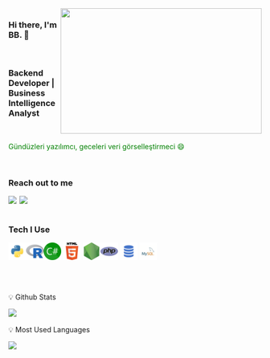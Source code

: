<img src="https://media.giphy.com/media/iIqmM5tTjmpOB9mpbn/giphy.gif" align="right" width="400" height="250">

### Hi there, I'm BB. :milky_way:

<br />

### Backend Developer | Business Intelligence Analyst

<br />

<font color="green">Gündüzleri yazılımcı, geceleri veri görselleştirmeci :smile:</font>

<br />

### Reach out to me

[<img  width="22" src="https://unpkg.com/simple-icons@v6/icons/linkedin.svg" align="left"/>][linkedin]
 [<img  width="22" src="https://unpkg.com/simple-icons@v6/icons/instagram.svg" align="left"/>][instagram]

<br />
<br />

### Tech I Use

<img src="https://raw.githubusercontent.com/github/explore/80688e429a7d4ef2fca1e82350fe8e3517d3494d/topics/python/python.png" width="35" height="35"><img src="https://raw.githubusercontent.com/github/explore/80688e429a7d4ef2fca1e82350fe8e3517d3494d/topics/r/r.png" width="35" height="35"><img src="https://raw.githubusercontent.com/github/explore/80688e429a7d4ef2fca1e82350fe8e3517d3494d/topics/csharp/csharp.png" width="35" height="35">
<img src="https://raw.githubusercontent.com/github/explore/80688e429a7d4ef2fca1e82350fe8e3517d3494d/topics/html/html.png" width="35" height="35">
<img src="https://raw.githubusercontent.com/github/explore/80688e429a7d4ef2fca1e82350fe8e3517d3494d/topics/nodejs/nodejs.png" width="35" height="35"><img src="https://raw.githubusercontent.com/github/explore/80688e429a7d4ef2fca1e82350fe8e3517d3494d/topics/php/php.png" width="35" height="35">
<img src="https://raw.githubusercontent.com/github/explore/80688e429a7d4ef2fca1e82350fe8e3517d3494d/topics/sql/sql.png" width="35" height="35">
<img src="https://raw.githubusercontent.com/github/explore/80688e429a7d4ef2fca1e82350fe8e3517d3494d/topics/mysql/mysql.png" width="35" height="35">

<br />
<br />

:bulb: Github Stats 

<img src="https://github-readme-stats.vercel.app/api?username=BariscanBilgen&theme=radical">

<br />

:bulb: Most Used Languages 

<img src="https://github-readme-stats.vercel.app/api/top-langs/?username=BariscanBilgen&layout=compact&theme=radical">



[linkedin]: https://www.linkedin.com/in/bariscanbilgen/
[instagram]: https://www.instagram.com/bb.software/?hl=tr
